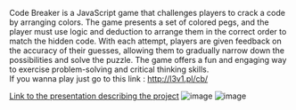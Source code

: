 Code Breaker is a JavaScript game that challenges players to crack a code by arranging colors. The game presents a set of colored pegs, and the player must use logic and deduction to arrange them in the correct order to match the hidden code. With each attempt, players are given feedback on the accuracy of their guesses, allowing them to gradually narrow down the possibilities and solve the puzzle. The game offers a fun and engaging way to exercise problem-solving and critical thinking skills.
</br>
If you wanna play just go to this link : http://l3v1.pl/cb/
</br>

[Link to the presentation describing the project](https://docs.google.com/presentation/d/1le6bnMOdBvXSxaAcTisaiiRFRBhlHUbVnLaTfsYywYE/edit?usp=sharing)
![image](https://user-images.githubusercontent.com/98186890/213996410-89668bab-aac6-4147-a7db-12384dfe8028.png)
![image](https://user-images.githubusercontent.com/98186890/213996634-10b16104-e29a-4d86-a9e5-88b649b41286.png)
